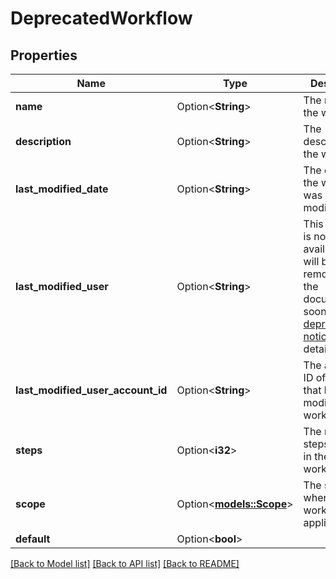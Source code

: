# DeprecatedWorkflow

## Properties

Name | Type | Description | Notes
------------ | ------------- | ------------- | -------------
**name** | Option<**String**> | The name of the workflow. | [optional][readonly]
**description** | Option<**String**> | The description of the workflow. | [optional][readonly]
**last_modified_date** | Option<**String**> | The datetime the workflow was last modified. | [optional][readonly]
**last_modified_user** | Option<**String**> | This property is no longer available and will be removed from the documentation soon. See the [deprecation notice](https://developer.atlassian.com/cloud/jira/platform/deprecation-notice-user-privacy-api-migration-guide/) for details. | [optional][readonly]
**last_modified_user_account_id** | Option<**String**> | The account ID of the user that last modified the workflow. | [optional][readonly]
**steps** | Option<**i32**> | The number of steps included in the workflow. | [optional][readonly]
**scope** | Option<[**models::Scope**](Scope.md)> | The scope where this workflow applies | [optional][readonly]
**default** | Option<**bool**> |  | [optional]

[[Back to Model list]](../README.md#documentation-for-models) [[Back to API list]](../README.md#documentation-for-api-endpoints) [[Back to README]](../README.md)


